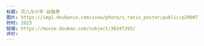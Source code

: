 ```yaml
---
标题: 花儿与少年·丝路季
图片: https://img1.doubanio.com/view/photo/s_ratio_poster/public/p2900797398.webp
时时: 2023
链接: https://movie.douban.com/subject/36247293/
评价:
---
```


